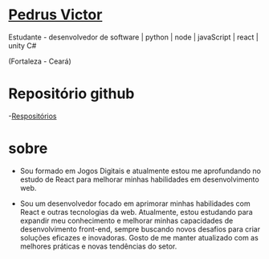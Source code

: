 
# [Pedrus Victor](https://github.com/PedrusVictor)

Estudante - desenvolvedor de software | python | node | javaScript | react | unity C#

(Fortaleza - Ceará)
# Repositório github
-[Respositórios](https://github.com/PedrusVictor?tab=repositories)


# sobre
- Sou formado em Jogos Digitais e atualmente estou me aprofundando no estudo de React para melhorar minhas habilidades em desenvolvimento web.

- Sou um desenvolvedor focado em aprimorar minhas habilidades com React e outras tecnologias da web. Atualmente, estou estudando para expandir meu conhecimento e melhorar minhas capacidades de desenvolvimento front-end, sempre buscando novos desafios para criar soluções eficazes e inovadoras. Gosto de me manter atualizado com as melhores práticas e novas tendências do setor.



